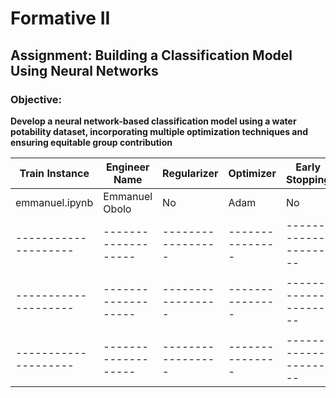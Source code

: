 # Formative II

## Assignment: Building a Classification Model Using Neural Networks

### Objective:
**Develop a neural network-based classification model using a water potability dataset, incorporating multiple optimization techniques and ensuring equitable group contribution**

| **Train Instance** | **Engineer Name** | **Regularizer** | **Optimizer** | **Early Stopping** | **Dropout Rate** | **Accuracy** | **F1 Score** | **Recall** | **Precision** |
|--------------------|-------------------|-----------------|---------------|--------------------|------------------|--------------|--------------|------------|---------------|
| emmanuel.ipynb     | Emmanuel Obolo    |    No           |     Adam      |     No             |   .9 and .8      |   0.6362     |   0.4389     |  0.3590    |   0.5645      |
|--------------------|-------------------|-----------------|---------------|--------------------|------------------|--------------|--------------|------------|---------------|
|                    |                   |                 |               |                    |                  |              |              |            |               |
|--------------------|-------------------|-----------------|---------------|--------------------|------------------|--------------|--------------|------------|---------------|
|                    |                   |                 |               |                    |                  |              |              |            |               |
|--------------------|-------------------|-----------------|---------------|--------------------|------------------|--------------|--------------|------------|---------------|